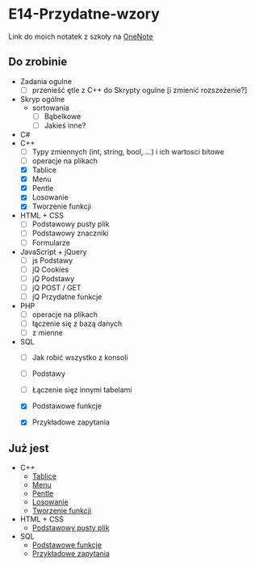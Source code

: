 # E14-Przydatne-wzory

Link do moich notatek z szkoły na [OneNote](https://1drv.ms/o/s!AmDkWpQlkhSEhrFVGxbvrhM-dxhn0Q)

## Do zrobinie
* Zadania ogulne
    * [ ] przenieść ętle z C++ do Skrypty ogulne [i zmienić rozszeżenie?]
* Skryp ogólne
    * sortowania
        * [ ] Bąbelkowe
        * [ ] Jakieś inne?
* C#
* C++
    * [ ] Typy zmiennych (int, string, bool, ...) i ich wartosci bitowe
    * [ ] operacje na plikach
    * [x] Tablice
    * [x] Menu
    * [x] Pentle
    * [x] Losowanie
    * [x] Tworzenie funkcji
* HTML + CSS
    * [ ] Podstawowy pusty plik
    * [ ] Podstawowy znaczniki
    * [ ] Formularze
* JavaScript + jQuery
    * [ ] js Podstawy
    * [ ] jQ Cookies
    * [ ] jQ Podstawy
    * [ ] jQ POST / GET
    * [ ] jQ Przydatne funkcje
* PHP
    * [ ] operacje na plikach
    * [ ] łączenie się z bazą danych
    * [ ] z mienne
* SQL
    * [ ] Jak robić wszystko z konsoli
    * [ ] Podstawy
    * [ ] Łączenie sięz innymi tabelami
    * [x] Podstawowe funkcje
    * [x] Przykładowe zapytania


## Już jest
* C++
    * [Tablice](C++/tablice.cpp)
    * [Menu](C++/menu.cpp)
    * [Pentle](C++/pentle.cpp)
    * [Losowanie](C++/losowanie-liczb.cpp)
    * [Tworzenie funkcji](c++/tworzenie-funkcji.cpp)
* HTML + CSS
    * [Podstawowy pusty plik](HTML/podstawowyPustyPlik.html)
* SQL
    * [Podstawowe funkcje](SQL/funkcje.txt)
    * [Przykładowe zapytania](SQL/przykładowe-zapytania.sql)